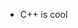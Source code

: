 - C++ is cool


<!---
morbidlyunobese/morbidlyunobese is a ✨ special ✨ repository because its `README.md` (this file) appears on your GitHub profile.
You can click the Preview link to take a look at your changes.
--->
